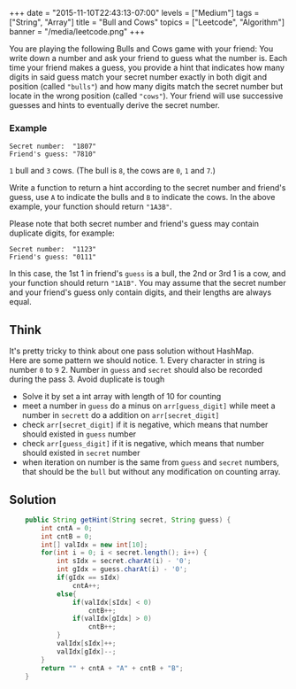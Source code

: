 +++
date = "2015-11-10T22:43:13-07:00"
levels = ["Medium"]
tags = ["String", "Array"]
title = "Bull and Cows"
topics = ["Leetcode", "Algorithm"]
banner = "/media/leetcode.png"
+++

You are playing the following Bulls and Cows game with your friend: You write down a number and ask your friend to guess what the number is. Each time your friend makes a guess, you provide a hint that indicates how many digits in said guess match your secret number exactly in both digit and position (called `"bulls"`) and how many digits match the secret number but locate in the wrong position (called `"cows"`). Your friend will use successive guesses and hints to eventually derive the secret number.
<!--more-->

### Example

```
Secret number:  "1807"
Friend's guess: "7810"
```
`1` bull and `3` cows. (The bull is `8`, the cows are `0`, `1` and `7`.)


Write a function to return a hint according to the secret number and friend's guess, use `A` to indicate the bulls and `B` to indicate the cows. In the above example, your function should return `"1A3B"`.

Please note that both secret number and friend's guess may contain duplicate digits, for example:

```
Secret number:  "1123"
Friend's guess: "0111"
```
In this case, the 1st 1 in friend's `guess` is a bull, the 2nd or 3rd 1 is a cow, and your function should return `"1A1B"`.
You may assume that the secret number and your friend's guess only contain digits, and their lengths are always equal.

## Think
It's pretty tricky to think about one pass solution without HashMap.    
Here are some pattern we should notice.
    1. Every character in string is number `0` to `9`
    2. Number in `guess` and `secret` should also be recorded during the pass
    3. Avoid duplicate is tough


- Solve it by set a int array with length of 10 for counting
- meet a number in `guess` do a minus on `arr[guess_digit]` while meet a number in `secrett` do a addition on `arr[secret_digit]`
- check `arr[secret_digit]` if it is negative, which means that number should existed in `guess` number
- check `arr[guess_digit]` if it is negative, which means that number should existed in `secret` number
- when iteration on number is the same from `guess` and `secret` numbers, that should be the `bull` but without any modification on counting array.

## Solution
```java
    public String getHint(String secret, String guess) {
        int cntA = 0;
        int cntB = 0;
        int[] valIdx = new int[10];
        for(int i = 0; i < secret.length(); i++) {
            int sIdx = secret.charAt(i) - '0';
            int gIdx = guess.charAt(i) - '0';
            if(gIdx == sIdx)
                cntA++;
            else{ 
                if(valIdx[sIdx] < 0) 
                    cntB++;
                if(valIdx[gIdx] > 0) 
                    cntB++;
            }
            valIdx[sIdx]++;
            valIdx[gIdx]--;
        }
        return "" + cntA + "A" + cntB + "B";
    }
```










